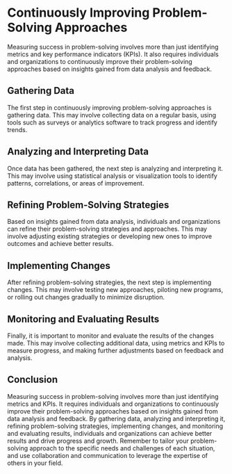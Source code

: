 Continuously Improving Problem-Solving Approaches
==================================================================================================

Measuring success in problem-solving involves more than just identifying metrics and key performance indicators (KPIs). It also requires individuals and organizations to continuously improve their problem-solving approaches based on insights gained from data analysis and feedback.

Gathering Data
--------------

The first step in continuously improving problem-solving approaches is gathering data. This may involve collecting data on a regular basis, using tools such as surveys or analytics software to track progress and identify trends.

Analyzing and Interpreting Data
-------------------------------

Once data has been gathered, the next step is analyzing and interpreting it. This may involve using statistical analysis or visualization tools to identify patterns, correlations, or areas of improvement.

Refining Problem-Solving Strategies
-----------------------------------

Based on insights gained from data analysis, individuals and organizations can refine their problem-solving strategies and approaches. This may involve adjusting existing strategies or developing new ones to improve outcomes and achieve better results.

Implementing Changes
--------------------

After refining problem-solving strategies, the next step is implementing changes. This may involve testing new approaches, piloting new programs, or rolling out changes gradually to minimize disruption.

Monitoring and Evaluating Results
---------------------------------

Finally, it is important to monitor and evaluate the results of the changes made. This may involve collecting additional data, using metrics and KPIs to measure progress, and making further adjustments based on feedback and analysis.

Conclusion
----------

Measuring success in problem-solving involves more than just identifying metrics and KPIs. It requires individuals and organizations to continuously improve their problem-solving approaches based on insights gained from data analysis and feedback. By gathering data, analyzing and interpreting it, refining problem-solving strategies, implementing changes, and monitoring and evaluating results, individuals and organizations can achieve better results and drive progress and growth. Remember to tailor your problem-solving approach to the specific needs and challenges of each situation, and use collaboration and communication to leverage the expertise of others in your field.
